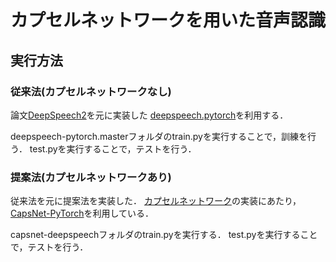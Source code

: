  
# カプセルネットワークを用いた音声認識

## 実行方法
### 従来法(カプセルネットワークなし)

論文[DeepSpeech2](http://arxiv.org/pdf/1512.02595v1.pdf)を元に実装した
[deepspeech.pytorch](https://github.com/SeanNaren/deepspeech.pytorch/blob/master/README.md)を利用する．

deepspeech-pytorch.masterフォルダのtrain.pyを実行することで，訓練を行う．
test.pyを実行することで，テストを行う．

### 提案法(カプセルネットワークあり)
従来法を元に提案法を実装した．
[カプセルネットワーク](https://arxiv.org/pdf/1710.09829.pdf)の実装にあたり，[CapsNet-PyTorch](https://github.com/motokimura/capsnet_pytorch)を利用している．

capsnet-deepspeechフォルダのtrain.pyを実行する．
test.pyを実行することで，テストを行う．
